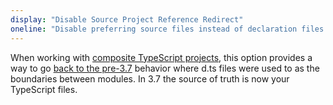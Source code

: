 ```yaml
---
display: "Disable Source Project Reference Redirect"
oneline: "Disable preferring source files instead of declaration files when referencing composite projects"
---
```


When working with [composite TypeScript projects](/docs/handbook/project-references.html), this option provides a way to go [back to the pre-3.7](/docs/handbook/release-notes/typescript-3-7.html#build-free-editing-with-project-references) behavior where <span class='definition'>d.ts files were used to as the boundaries between modules</span>.
In 3.7 <span class='definition'>the source of truth is now your TypeScript files</span>.
